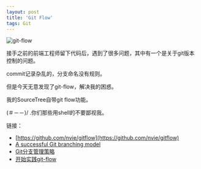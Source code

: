 ```yaml
---
layout: post
title: 'Git Flow'
tags: Git
---
```

![git-flow](http://m3.img.libdd.com/farm4/2013/0909/19/E7E4AC4A0148C16B6381019EE22EAC4257DE47FA5CE47_500_667.jpg)

接手之前的前端工程师留下代码后，遇到了很多问题，其中有一个是关于git版本控制的问题。

commit记录杂乱的，分支命名没有规则。

但是今天无意发现了git-flow，解决我的困惑。

我的SourceTree自带git flow功能。

(＃－－)/ .你们那些用shell的不要鄙视我。

链接：

  - [https://github.com/nvie/gitflow](https://github.com/nvie/gitflow)
  - [A successful Git branching model](http://nvie.com/posts/a-successful-git-branching-model/)
  - [Git分支管理策略](http://www.ruanyifeng.com/blog/2012/07/git.html)
  - [开始实践git-flow](http://www.jeffkit.info/2010/12/842/)